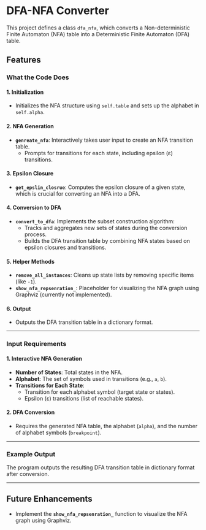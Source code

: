 # DFA-NFA Converter

This project defines a class `dfa_nfa`, which converts a Non-deterministic Finite Automaton (NFA) table into a Deterministic Finite Automaton (DFA) table.

## Features

### What the Code Does

#### 1. **Initialization**
- Initializes the NFA structure using `self.table` and sets up the alphabet in `self.alpha`.

#### 2. **NFA Generation**
- **`genreate_nfa`**: Interactively takes user input to create an NFA transition table.
  - Prompts for transitions for each state, including epsilon (ε) transitions.

#### 3. **Epsilon Closure**
- **`get_epslin_closrue`**: Computes the epsilon closure of a given state, which is crucial for converting an NFA into a DFA.

#### 4. **Conversion to DFA**
- **`convert_to_dfa`**: Implements the subset construction algorithm:
  - Tracks and aggregates new sets of states during the conversion process.
  - Builds the DFA transition table by combining NFA states based on epsilon closures and transitions.

#### 5. **Helper Methods**
- **`remove_all_instances`**: Cleans up state lists by removing specific items (like `-1`).
- **`show_nfa_repsenration_`**: Placeholder for visualizing the NFA graph using Graphviz (currently not implemented).

#### 6. **Output**
- Outputs the DFA transition table in a dictionary format.

---

### Input Requirements

#### 1. **Interactive NFA Generation**
- **Number of States**: Total states in the NFA.
- **Alphabet**: The set of symbols used in transitions (e.g., `a`, `b`).
- **Transitions for Each State**:
  - Transition for each alphabet symbol (target state or states).
  - Epsilon (ε) transitions (list of reachable states).

#### 2. **DFA Conversion**
- Requires the generated NFA table, the alphabet (`alpha`), and the number of alphabet symbols (`breakpoint`).

---

### Example Output
The program outputs the resulting DFA transition table in dictionary format after conversion.

---

## Future Enhancements
- Implement the **`show_nfa_repsenration_`** function to visualize the NFA graph using Graphviz.

